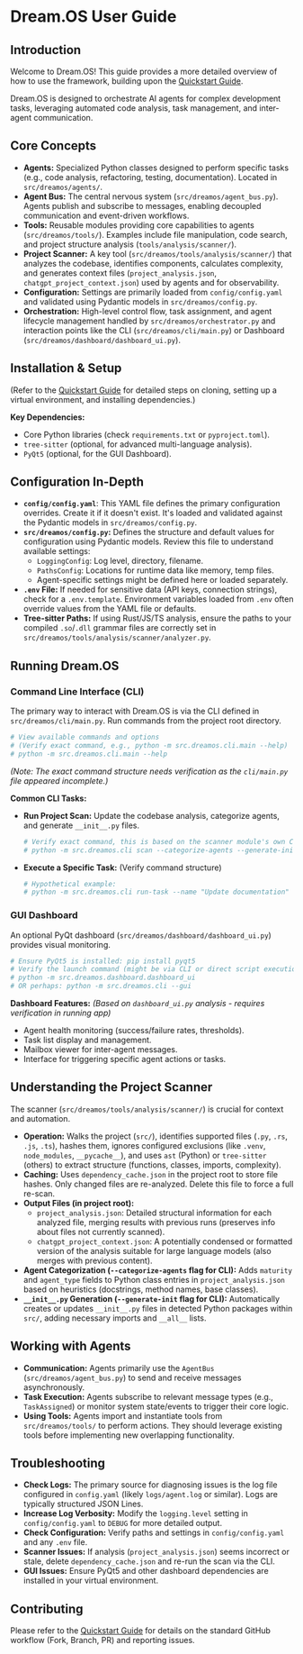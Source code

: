 # Dream.OS User Guide

## Introduction

Welcome to Dream.OS! This guide provides a more detailed overview of how to use the framework, building upon the [Quickstart Guide](./USER_ONBOARDING.md).

Dream.OS is designed to orchestrate AI agents for complex development tasks, leveraging automated code analysis, task management, and inter-agent communication.

## Core Concepts

- **Agents:** Specialized Python classes designed to perform specific tasks (e.g., code analysis, refactoring, testing, documentation). Located in `src/dreamos/agents/`.
- **Agent Bus:** The central nervous system (`src/dreamos/agent_bus.py`). Agents publish and subscribe to messages, enabling decoupled communication and event-driven workflows.
- **Tools:** Reusable modules providing core capabilities to agents (`src/dreamos/tools/`). Examples include file manipulation, code search, and project structure analysis (`tools/analysis/scanner/`).
- **Project Scanner:** A key tool (`src/dreamos/tools/analysis/scanner/`) that analyzes the codebase, identifies components, calculates complexity, and generates context files (`project_analysis.json`, `chatgpt_project_context.json`) used by agents and for observability.
- **Configuration:** Settings are primarily loaded from `config/config.yaml` and validated using Pydantic models in `src/dreamos/config.py`.
- **Orchestration:** High-level control flow, task assignment, and agent lifecycle management handled by `src/dreamos/orchestrator.py` and interaction points like the CLI (`src/dreamos/cli/main.py`) or Dashboard (`src/dreamos/dashboard/dashboard_ui.py`).

## Installation & Setup

(Refer to the [Quickstart Guide](./USER_ONBOARDING.md#setup--configuration) for detailed steps on cloning, setting up a virtual environment, and installing dependencies.)

**Key Dependencies:**
- Core Python libraries (check `requirements.txt` or `pyproject.toml`).
- `tree-sitter` (optional, for advanced multi-language analysis).
- `PyQt5` (optional, for the GUI Dashboard).

## Configuration In-Depth

- **`config/config.yaml`**: This YAML file defines the primary configuration overrides. Create it if it doesn't exist. It's loaded and validated against the Pydantic models in `src/dreamos/config.py`.
- **`src/dreamos/config.py`:** Defines the structure and default values for configuration using Pydantic models. Review this file to understand available settings:
    - `LoggingConfig`: Log level, directory, filename.
    - `PathsConfig`: Locations for runtime data like memory, temp files.
    - Agent-specific settings might be defined here or loaded separately.
- **`.env` File:** If needed for sensitive data (API keys, connection strings), check for a `.env.template`. Environment variables loaded from `.env` often override values from the YAML file or defaults.
- **Tree-sitter Paths:** If using Rust/JS/TS analysis, ensure the paths to your compiled `.so`/`.dll` grammar files are correctly set in `src/dreamos/tools/analysis/scanner/analyzer.py`.

## Running Dream.OS

### Command Line Interface (CLI)

The primary way to interact with Dream.OS is via the CLI defined in `src/dreamos/cli/main.py`. Run commands from the project root directory.

```bash
# View available commands and options 
# (Verify exact command, e.g., python -m src.dreamos.cli.main --help)
# python -m src.dreamos.cli.main --help 
```
*(Note: The exact command structure needs verification as the `cli/main.py` file appeared incomplete.)*

**Common CLI Tasks:**

- **Run Project Scan:** Update the codebase analysis, categorize agents, and generate `__init__.py` files.
  ```bash
  # Verify exact command, this is based on the scanner module's own CLI parser
  # python -m src.dreamos.cli scan --categorize-agents --generate-init 
  ```
- **Execute a Specific Task:** (Verify command structure)
  ```bash
  # Hypothetical example: 
  # python -m src.dreamos.cli run-task --name "Update documentation" --agent DocsAgent
  ```

### GUI Dashboard

An optional PyQt dashboard (`src/dreamos/dashboard/dashboard_ui.py`) provides visual monitoring.

```bash
# Ensure PyQt5 is installed: pip install pyqt5
# Verify the launch command (might be via CLI or direct script execution)
# python -m src.dreamos.dashboard.dashboard_ui 
# OR perhaps: python -m src.dreamos.cli --gui 
```

**Dashboard Features:**
*(Based on `dashboard_ui.py` analysis - requires verification in running app)*
- Agent health monitoring (success/failure rates, thresholds).
- Task list display and management.
- Mailbox viewer for inter-agent messages.
- Interface for triggering specific agent actions or tasks.

## Understanding the Project Scanner

The scanner (`src/dreamos/tools/analysis/scanner/`) is crucial for context and automation.

- **Operation:** Walks the project (`src/`), identifies supported files (`.py`, `.rs`, `.js`, `.ts`), hashes them, ignores configured exclusions (like `.venv`, `node_modules`, `__pycache__`), and uses `ast` (Python) or `tree-sitter` (others) to extract structure (functions, classes, imports, complexity).
- **Caching:** Uses `dependency_cache.json` in the project root to store file hashes. Only changed files are re-analyzed. Delete this file to force a full re-scan.
- **Output Files (in project root):**
    - `project_analysis.json`: Detailed structural information for each analyzed file, merging results with previous runs (preserves info about files not currently scanned).
    - `chatgpt_project_context.json`: A potentially condensed or formatted version of the analysis suitable for large language models (also merges with previous content).
- **Agent Categorization (`--categorize-agents` flag for CLI):** Adds `maturity` and `agent_type` fields to Python class entries in `project_analysis.json` based on heuristics (docstrings, method names, base classes).
- **`__init__.py` Generation (`--generate-init` flag for CLI):** Automatically creates or updates `__init__.py` files in detected Python packages within `src/`, adding necessary imports and `__all__` lists.

## Working with Agents

- **Communication:** Agents primarily use the `AgentBus` (`src/dreamos/agent_bus.py`) to send and receive messages asynchronously.
- **Task Execution:** Agents subscribe to relevant message types (e.g., `TaskAssigned`) or monitor system state/events to trigger their core logic.
- **Using Tools:** Agents import and instantiate tools from `src/dreamos/tools/` to perform actions. They should leverage existing tools before implementing new overlapping functionality.

## Troubleshooting

- **Check Logs:** The primary source for diagnosing issues is the log file configured in `config.yaml` (likely `logs/agent.log` or similar). Logs are typically structured JSON Lines.
- **Increase Log Verbosity:** Modify the `logging.level` setting in `config/config.yaml` to `DEBUG` for more detailed output.
- **Check Configuration:** Verify paths and settings in `config/config.yaml` and any `.env` file.
- **Scanner Issues:** If analysis (`project_analysis.json`) seems incorrect or stale, delete `dependency_cache.json` and re-run the scan via the CLI.
- **GUI Issues:** Ensure PyQt5 and other dashboard dependencies are installed in your virtual environment.

## Contributing

Please refer to the [Quickstart Guide](./USER_ONBOARDING.md#contributing--feedback) for details on the standard GitHub workflow (Fork, Branch, PR) and reporting issues. 